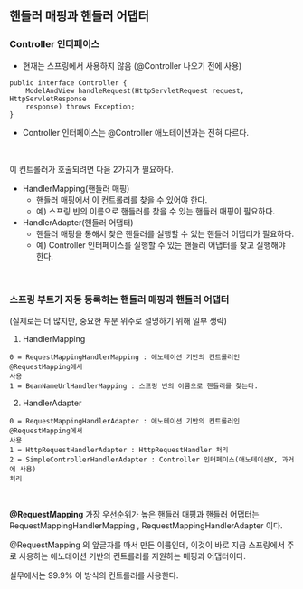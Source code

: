 ## 핸들러 매핑과 핸들러 어댑터

### Controller 인터페이스

- 현재는 스프링에서 사용하지 않음 (@Controller 나오기 전에 사용)

```
public interface Controller {
    ModelAndView handleRequest(HttpServletRequest request, HttpServletResponse 
    response) throws Exception;
}
```
-  Controller 인터페이스는 @Controller 애노테이션과는 전혀 다르다.

<br>

이 컨트롤러가 호출되려면 다음 2가지가 필요하다.
- HandlerMapping(핸들러 매핑)
    - 핸들러 매핑에서 이 컨트롤러를 찾을 수 있어야 한다.
    - 예) 스프링 빈의 이름으로 핸들러를 찾을 수 있는 핸들러 매핑이 필요하다.
- HandlerAdapter(핸들러 어댑터)
    - 핸들러 매핑을 통해서 찾은 핸들러를 실행할 수 있는 핸들러 어댑터가 필요하다.
    - 예) Controller 인터페이스를 실행할 수 있는 핸들러 어댑터를 찾고 실행해야 한다.

<br>

### 스프링 부트가 자동 등록하는 핸들러 매핑과 핸들러 어댑터
(실제로는 더 많지만, 중요한 부분 위주로 설명하기 위해 일부 생략)

1. HandlerMapping

```
0 = RequestMappingHandlerMapping : 애노테이션 기반의 컨트롤러인 @RequestMapping에서
사용
1 = BeanNameUrlHandlerMapping : 스프링 빈의 이름으로 핸들러를 찾는다.
```

2. HandlerAdapter
```
0 = RequestMappingHandlerAdapter : 애노테이션 기반의 컨트롤러인 @RequestMapping에서
사용
1 = HttpRequestHandlerAdapter : HttpRequestHandler 처리
2 = SimpleControllerHandlerAdapter : Controller 인터페이스(애노테이션X, 과거에 사용) 
처리
```
<br>

**@RequestMapping**
가장 우선순위가 높은 핸들러 매핑과 핸들러 어댑터는
RequestMappingHandlerMapping , 
RequestMappingHandlerAdapter 이다.

@RequestMapping 의 앞글자를 따서 만든 이름인데, 이것이 바로 지금 스프링에서 주로 사용하는
애노테이션 기반의 컨트롤러를 지원하는 매핑과 어댑터이다. 

실무에서는 99.9% 이 방식의 컨트롤러를
사용한다.